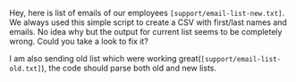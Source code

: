 Hey, here is list of emails of our employees `[support/email-list-new.txt]`.
We always used this simple script to create a CSV with first/last names and emails.
No idea why but the output for current list seems to be completely wrong.
Could you take a look to fix it?

I am also sending old list which were working great(`[support/email-list-old.txt]`), the code should parse both old and new lists.
